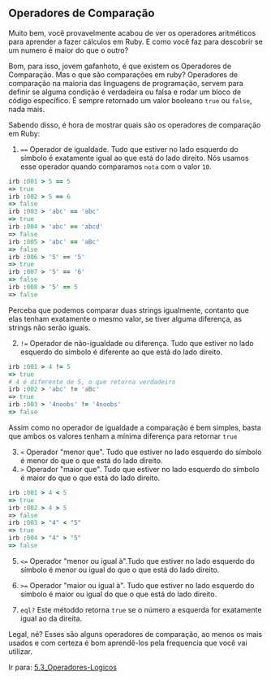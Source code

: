 ## Operadores de Comparação

Muito bem, você provavelmente acabou de ver os operadores aritméticos para
aprender a fazer cálculos em Ruby. E como você faz para descobrir se um numero é
maior do que o outro? 

Bom, para isso, jovem gafanhoto, é que existem os Operadores de Comparação.
Mas o que são comparações em ruby? Operadores de comparação na maioria das linguagens de programação, servem para definir se alguma condição é verdadeira ou falsa e rodar um bloco de código específico. É sempre retornado um valor booleano `true` ou `false`, nada mais. 

Sabendo disso, é hora de mostrar quais são os operadores de comparação em Ruby:

1. `==` Operador de igualdade. Tudo que estiver no lado esquerdo do símbolo é exatamente igual ao que está do lado direito. Nós usamos esse operador quando comparamos `nota` com o valor `10`.
```ruby
irb :001 > 5 == 5
=> true
irb :002 > 5 == 6
=> false
irb :003 > 'abc' == 'abc'
=> true
irb :004 > 'abc' == 'abcd'
=> false
irb :005 > 'abc' == 'aBc'
=> false
irb :006 > '5' == '5'
=> true
irb :007 > '5' == '6'
=> false
irb :008 > '5' == 5
=> false
```
Perceba que podemos comparar duas strings igualmente, contanto que elas tenham exatamente o mesmo valor, se tiver alguma diferença, as strings não serão iguais.

2. `!=` Operador de não-igualdade ou diferença. Tudo que estiver no lado esquerdo do símbolo é diferente ao que está do lado direito. 
```ruby
irb :001 > 4 != 5
=> true
# 4 é diferente de 5, o que retorna verdadeiro
irb :002 > 'abc' != 'aBc'
=> true
irb :003 > '4noobs' != '4noobs'
=> false
```
Assim como no operador de igualdade a comparação é bem simples, basta que ambos os valores tenham a mínima diferença para retornar `true`

3. `<` Operador "menor que". Tudo que estiver no lado esquerdo do símbolo é menor do que o que está do lado direito.
4. `>` Operador "maior que". Tudo que estiver no lado esquerdo do símbolo é maior do que o que está do lado direito.

```ruby
irb :001 > 4 < 5
=> true
irb :002 > 4 > 5
=> false
irb :003 > "4" < "5"
=> true
irb :004 > "4" > "5"
=> false
```

5. `<=` Operador "menor ou igual à".Tudo que estiver no lado esquerdo do símbolo
   é menor ou igual do que o que está do lado direito.

6. `>=` Operador "maior ou igual à". Tudo que estiver no lado esquerdo do
   símbolo é maior ou igual do que o que está do lado direito.

7. `eql?` Este métoddo retorna `true` se o número a esquerda for exatamente igual ao da
   direita.

Legal, né? Esses são alguns operadores de comparação, ao menos os mais usados e
com certeza é bom aprendê-los pela frequencia que você vai utilizar.

Ir para: [5.3_Operadores-Logicos](3-operadores-logicos.md)
